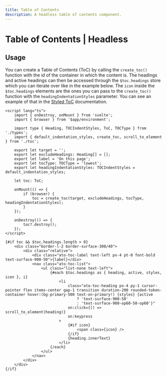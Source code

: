 ```yaml
---
title: Table of Contents
description: A headless table of contents component.
---
```


# Table of Contents | Headless

## Usage

You can create a Table of Contents (ToC) by calling the `create_toc()` function with the id of the container in which the content is. The headings and active headings can then be accessed through the `$toc.headings` store which you can iterate over like in the example below. The `icon` inside the `$toc.headings` elements are the ones you can pass to the `create_toc()` function with the `headingIndentationStyles` parameter. You can see an example of that in the [Styled ToC](http://localhost:5173/docs/components/toc) documentation.

```svelte
<script lang="ts">
	import { onDestroy, onMount } from 'svelte';
	import { browser } from '$app/environment';

	import type { Heading, TOCIndentStyles, ToC, TOCType } from './types';
	import { default_indentation_styles, create_toc, scroll_to_element } from './toc';

	export let target = '';
	export let excludeHeadings: Heading[] = [];
	export let label = 'On this page';
	export let tocType: TOCType = 'lowest';
	export let headingIndentationStyles: TOCIndentStyles = default_indentation_styles;

	let toc: ToC;

	onMount(() => {
		if (browser) {
			toc = create_toc(target, excludeHeadings, tocType, headingIndentationStyles);
		}
	});

	onDestroy(() => {
		toc?.destroy();
	});
</script>

{#if toc && $toc.headings.length > 0}
	<div class="border-l-2 border-surface-300/40">
		<div class="relative">
			<div class="ato-toc-label text-left px-4 pt-0 font-bold text-surface-900-50">{label}</div>
			<nav class="ato-toc-list">
				<ul class="list-none text-left">
					{#each $toc.headings as { heading, active, styles, icon }, i}
						<li
							class="ato-toc-heading px-4 py-1 cursor-pointer flex items-center gap-1 transition duration-200 rounded-token-container hover:(bg-primary-500 text-on-primary!) {styles} {active
								? 'text-surface-900-50'
								: 'text-surface-900-op60-50-op60'}"
							on:click={() => scroll_to_element(heading)}
							on:keypress
						>
							{#if icon}
								<span class={icon} />
							{/if}
							{heading.innerText}
						</li>
					{/each}
				</ul>
			</nav>
		</div>
	</div>
{/if}
```